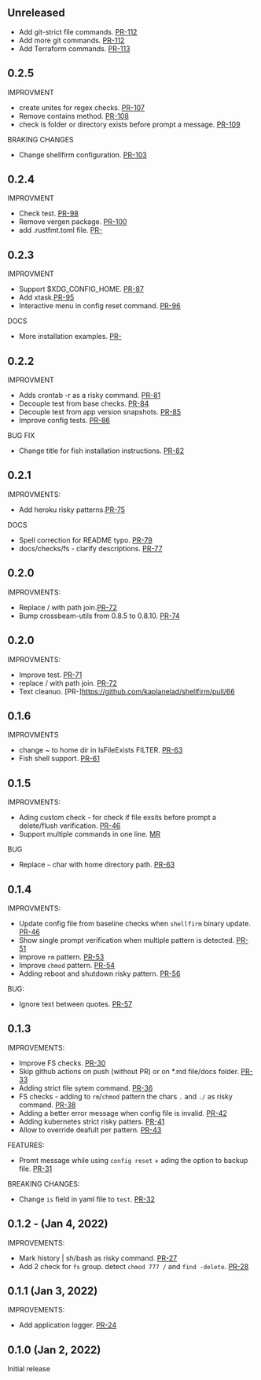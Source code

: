 ## Unreleased

* Add git-strict file commands. [PR-112](https://github.com/kaplanelad/shellfirm/pull/112)
* Add more git commands. [PR-112](https://github.com/kaplanelad/shellfirm/pull/112)
* Add Terraform commands. [PR-113](https://github.com/kaplanelad/shellfirm/pull/113)

## 0.2.5
IMPROVMENT
* create unites for regex checks. [PR-107](https://github.com/kaplanelad/shellfirm/pull/107)
* Remove contains method. [PR-108](https://github.com/kaplanelad/shellfirm/pull/108)
* check is folder or directory exists before prompt a message. [PR-109](https://github.com/kaplanelad/shellfirm/pull/109)

BRAKING CHANGES
* Change shellfirm configuration. [PR-103](https://github.com/kaplanelad/shellfirm/pull/103)

## 0.2.4
IMPROVMENT
* Check test. [PR-98](https://github.com/kaplanelad/shellfirm/pull/98)
* Remove vergen package. [PR-100](https://github.com/kaplanelad/shellfirm/pull/100)
* add .rustfmt.toml file. [PR-](https://github.com/kaplanelad/shellfirm/pull/101)

## 0.2.3
IMPROVMENT
* Support $XDG_CONFIG_HOME. [PR-87](https://github.com/kaplanelad/shellfirm/pull/87)
* Add xtask.[PR-95](https://github.com/kaplanelad/shellfirm/pull/95)
* Interactive menu in config reset command. [PR-96](https://github.com/kaplanelad/shellfirm/pull/96)

DOCS
* More installation examples. [PR-](https://github.com/kaplanelad/shellfirm/pull/94)

## 0.2.2
IMPROVMENT
* Adds crontab -r as a risky command. [PR-81](https://github.com/kaplanelad/shellfirm/pull/81)
* Decouple test from base checks. [PR-84](https://github.com/kaplanelad/shellfirm/pull/84)
* Decouple test from app version snapshots. [PR-85](https://github.com/kaplanelad/shellfirm/pull/85)
* Improve config tests. [PR-86](https://github.com/kaplanelad/shellfirm/pull/86)

BUG FIX
* Change title for fish installation instructions. [PR-82](https://github.com/kaplanelad/shellfirm/pull/82)

## 0.2.1
IMPROVMENTS:
* Add heroku risky patterns.[PR-75](https://github.com/kaplanelad/shellfirm/pull/75)

DOCS
* Spell correction for README typo. [PR-79](https://github.com/kaplanelad/shellfirm/pull/79)
* docs/checks/fs - clarify descriptions. [PR-77](https://github.com/kaplanelad/shellfirm/pull/77)

## 0.2.0
IMPROVMENTS:
* Replace / with path join.[PR-72](https://github.com/kaplanelad/shellfirm/pull/72)
* Bump crossbeam-utils from 0.8.5 to 0.8.10. [PR-74](https://github.com/kaplanelad/shellfirm/pull/74)


## 0.2.0
IMPROVMENTS:
* Improve test. [PR-71](https://github.com/kaplanelad/shellfirm/pull/71)
* replace / with path join. [PR-72](https://github.com/kaplanelad/shellfirm/pull/72)
* Text cleanuo. [PR-]https://github.com/kaplanelad/shellfirm/pull/66

## 0.1.6
IMPROVMENTS
* change ~ to home dir in IsFileExists FILTER. [PR-63](https://github.com/kaplanelad/shellfirm/pull/63)
* Fish shell support. [PR-61](https://github.com/kaplanelad/shellfirm/pull/61)

## 0.1.5 

IMPROVMENTS:
* Ading custom check - for check if file exsits before prompt a delete/flush verification. [PR-46](https://github.com/kaplanelad/shellfirm/pull/60)
* Support multiple commands in one line. [MR](https://github.com/kaplanelad/shellfirm/commit/c2c4d0633dcdac38b6b44d5351179f6e1421096d)

BUG
* Replace `~` char with home directory path. [PR-63](https://github.com/kaplanelad/shellfirm/pull/63)
## 0.1.4 

IMPROVMENTS:
* Update config file from baseline checks when `shellfirm` binary update. [PR-46](https://github.com/kaplanelad/shellfirm/pull/46)
* Show single prompt verification when multiple pattern is detected. [PR-51](https://github.com/kaplanelad/shellfirm/pull/51)
* Improve `rm` pattern. [PR-53](https://github.com/kaplanelad/shellfirm/pull/53)
* Improve `chmod` pattern. [PR-54](https://github.com/kaplanelad/shellfirm/pull/54)
* Adding reboot and shutdown risky pattern. [PR-56](https://github.com/kaplanelad/shellfirm/pull/56)

BUG:
* Ignore text between quotes. [PR-57](https://github.com/kaplanelad/shellfirm/pull/57)

## 0.1.3 

IMPROVEMENTS:
* Improve FS checks. [PR-30](https://github.com/kaplanelad/shellfirm/pull/30)
* Skip github actions on push (without PR) or on *.md file/docs folder. [PR-33](https://github.com/kaplanelad/shellfirm/pull/33) 
* Adding strict file sytem command. [PR-36](https://github.com/kaplanelad/shellfirm/pull/36)
* FS checks - adding to `rm`/`chmod` pattern the chars `.` and `./` as risky command. [PR-38](https://github.com/kaplanelad/shellfirm/pull/38)
* Adding a better error message when config file is invalid. [PR-42](https://github.com/kaplanelad/shellfirm/pull/42)
* Adding kubernetes strict risky patters. [PR-41](https://github.com/kaplanelad/shellfirm/pull/41)
* Allow to override deafult per pattern. [PR-43](https://github.com/kaplanelad/shellfirm/pull/43)

FEATURES:
* Promt message while using `config reset` + ading the option to backup file. [PR-31](https://github.com/kaplanelad/shellfirm/pull/31)

BREAKING CHANGES:
* Change `is` field in yaml file to `test`. [PR-32](https://github.com/kaplanelad/shellfirm/pull/32)

## 0.1.2 - (Jan 4, 2022)

IMPROVEMENTS:
* Mark history | sh/bash as risky command. [PR-27](https://github.com/kaplanelad/shellfirm/pull/27)
* Add 2 check for `fs` group. detect `chmod 777 /` and `find -delete`. [PR-28](https://github.com/kaplanelad/shellfirm/pull/28)

## 0.1.1 (Jan 3, 2022)

IMPROVEMENTS:

* Add application logger. [PR-24](https://github.com/kaplanelad/shellfirm/pull/24)

## 0.1.0 (Jan 2, 2022)
Initial release
